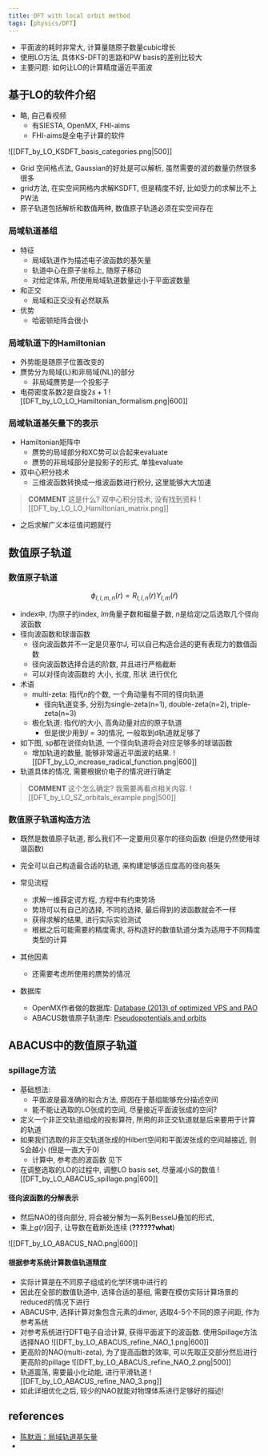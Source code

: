 ```yaml
---
title: DFT with local orbit method
tags: [physics/DFT]
---
```


- 平面波的耗时非常大, 计算量随原子数量cubic增长
- 使用LO方法, 具体KS-DFT的思路和PW basis的差别比较大
- 主要问题: 如何让LO的计算精度逼近平面波

## 基于LO的软件介绍
- 略, 自己看视频
	- 有SIESTA, OpenMX, FHI-aims
	- FHI-aims是全电子计算的软件

![[DFT_by_LO_KSDFT_basis_categories.png|500]]
- Grid 空间格点法, Gaussian的好处是可以解析, 虽然需要的波的数量仍然很多很多
- grid方法, 在实空间网格内求解KSDFT, 但是精度不好, 比如受力的求解比不上PW法
- 原子轨道包括解析和数值两种, 数值原子轨道必须在实空间存在

### 局域轨道基组
- 特征
	- 局域轨道作为描述电子波函数的基矢量
	- 轨道中心在原子坐标上, 随原子移动
	- 对给定体系, 所使用局域轨道数量远小于平面波数量
- 和正交
	- 局域和正交没有必然联系
- 优势
	- 哈密顿矩阵会很小

### 局域轨道下的Hamiltonian
- 外势能是随原子位置改变的
- 赝势分为局域(L)和非局域(NL)的部分
	- 非局域赝势是一个投影子
- 电荷密度系数2是自旋$2s+1$
![[DFT_by_LO_LO_Hamiltonian_formalism.png|600]]

### 局域轨道基矢量下的表示
- Hamiltonian矩阵中
	- 赝势的局域部分和XC势可以合起来evaluate
	- 赝势的非局域部分是投影子的形式, 单独evaluate
- 双中心积分技术
	-  三维波函数转换成一维波函数进行积分, 这里能够大大加速
> **COMMENT**
> 这是什么? 双中心积分技术, 没有找到资料
![[DFT_by_LO_LO_Hamiltonian_matrix.png]]
- 之后求解广义本征值问题就行




## 数值原子轨道

### 数值原子轨道
$$
\phi_{I,l,m,n}(r) = R_{I,l,n}(r) Y_{l,m}(\hat{r})
$$
- index中, $I$为原子的index, $lm$角量子数和磁量子数, $n$是给定$l$之后选取几个径向波函数
- 径向波函数和球谐函数
	- 径向波函数并不一定是贝塞尔J, 可以自己构造合适的更有表现力的数值函数
	- 径向波函数选择合适的阶数, 并且进行严格截断
	- 可以对径向波函数的 大小, 长度, 形状 进行优化
- 术语
	- multi-zeta: 指代$n$的个数, 一个角动量有不同的径向轨道
		- 径向轨道变多, 分别为single-zeta(n=1), double-zeta(n=2), triple-zeta(n=3)
	- 极化轨道: 指代$l$的大小, 高角动量对应的原子轨道
		- 但是很少用到$l=3$的情况, 一般取到d轨道就足够了
- 如下图, sp都在说径向轨道, 一个径向轨道将会对应足够多的球谐函数
	- 增加轨道的数量, 能够非常逼近平面波的结果. 
![[DFT_by_LO_increase_radical_function.png|600]]
- 轨道具体的情况, 需要根据价电子的情况进行确定
> **COMMENT**
> 这个怎么确定? 我需要再看点相关内容.
![[DFT_by_LO_SZ_orbitals_example.png|500]]


### 数值原子轨道构造方法
- 既然是数值原子轨道, 那么我们不一定要用贝塞尔的径向函数 (但是仍然使用球谐函数)
- 完全可以自己构造最合适的轨道, 来构建足够适应度高的径向基矢
- 常见流程
	- 求解一维薛定谔方程, 方程中有约束势场
	- 势场可以有自己的选择, 不同的选择, 最后得到的波函数就会不一样
	- 获得求解的结果, 进行实际实验测试
	- 根据之后可能需要的精度需求, 将构造好的数值轨道分类为适用于不同精度类型的计算
- 其他因素
	- 还需要考虑所使用的赝势的情况

- 数据库
	- OpenMX作者做的数据库: [Database (2013) of optimized VPS and PAO](https://www.jaist.ac.jp/~t-ozaki/vps_pao2013/)
	- ABACUS数值原子轨道库: [Pseudopotentials and orbits](http://abacus.ustc.edu.cn/pseudo/list.htm)




## ABACUS中的数值原子轨道

### spillage方法
- 基础想法:
	- 平面波是最准确的拟合方法, 原因在于基组能够充分描述空间
	- 能不能让选取的LO张成的空间, 尽量接近平面波张成的空间?
- 定义一个非正交轨道组成的投影算符, 所用的非正交轨道就是后来要用于计算的轨道
- 如果我们选取的非正交轨道张成的Hilbert空间和平面波张成的空间越接近, 则S会越小 (但是一直大于0)
	- 计算中, 参考态的波函数 见下
- 在调整选取的LO的过程中, 调整LO basis set, 尽量减小S的数值
![[DFT_by_LO_ABACUS_spillage.png|600]]

#### 径向波函数的分解表示
- 然后NAO的径向部分, 将会被分解为一系列BesselJ叠加的形式, 
- 乘上$g(r)$因子, 让导数在截断处连续 (**??????what**)

![[DFT_by_LO_ABACUS_NAO.png|600]]

#### 根据参考系统计算数值轨道精度
- 实际计算是在不同原子组成的化学环境中进行的
- 因此在全部的数值轨道中, 选择合适的基组, 需要在模仿实际计算场景的reduced的情况下进行
- ABACUS中, 选择计算对象包含元素的dimer, 选取4-5个不同的原子间距, 作为参考系统
- 对参考系统进行DFT电子自洽计算, 获得平面波下的波函数. 使用Spillage方法选择NAO
![[DFT_by_LO_ABACUS_refine_NAO_1.png|600]]
 - 更高阶的NAO(multi-zeta), 为了提高函数的效率, 可以先取正交部分然后进行更高阶的pillage
![[DFT_by_LO_ABACUS_refine_NAO_2.png|500]]
- 轨道震荡, 需要最小化动能, 进行平滑轨道
![[DFT_by_LO_ABACUS_refine_NAO_3.png]]
- 如此详细优化之后, 较少的NAO就能对物理体系进行足够好的描述!



## references
- [陈默涵：局域轨道基矢量](https://www.bilibili.com/video/BV1N14y1s7UG)
- 